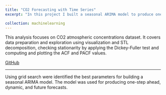 ```yaml
---
title: "CO2 Forecasting with Time Series"
excerpt: "In this project I built a seasonal ARIMA model to produce one-step ahead, dynamic and future forecasts for CO2 atmospheric concentrations.<br/>"

collection: machinelearning
---
```


This analysis focuses on CO2 atmospheric concentrations dataset. It covers data preparation and exploration using visualization and STL decomposition, checking stationarity by applying the Dickey-Fuller test and computing and plotting the ACF and PACF values.
<br/>

[GitHub](https://github.com/ciDSproj/timeseries_forecast)

---


Using grid search were identified the best parameters for building a seasonal ARIMA model. The model  was used for producing one-step ahead, dynamic, and future forecasts.



